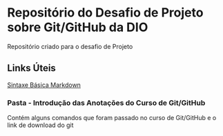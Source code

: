 # Repositório do Desafio de Projeto sobre Git/GitHub da DIO
Repositório criado para o desafio de Projeto

## Links Úteis
[Sintaxe Básica Markdown](https://www.markdownguide.org/basic-syntax/)

### Pasta - Introdução das Anotações do Curso de Git/GitHub
Contém alguns comandos que foram passado no curso de Git/GitHub e o link de download do git
